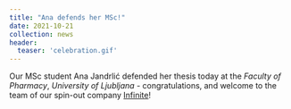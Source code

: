 ```yaml
---
title: "Ana defends her MSc!"
date: 2021-10-21
collection: news
header:
  teaser: 'celebration.gif'
---
```


Our MSc student Ana Jandrlić defended her thesis today at the *Faculty of Pharmacy*, *University of Ljubljana* - congratulations, and welcome to the team of our spin-out company [Infinite](http://www.infinite-biotech.com/)!